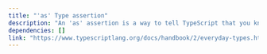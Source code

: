 ```yaml
---
title: "'as' Type assertion"
description: "An 'as' assertion is a way to tell TypeScript that you know better than it does what the type of something is."
dependencies: []
link: "https://www.typescriptlang.org/docs/handbook/2/everyday-types.html#type-assertions"
---
```

